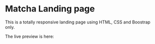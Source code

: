 # Matcha Landing page

This is a totally responsive landing page using HTML, CSS and Boostrap only.

The live preview is here: 
